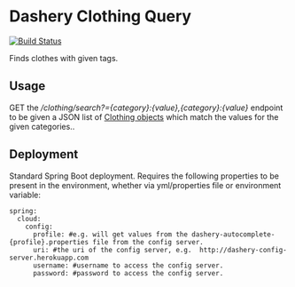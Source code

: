 # Dashery Clothing Query

[![Build Status](https://travis-ci.org/Cowbacca/dashery-clothing-query.svg?branch=master)](https://travis-ci.org/Cowbacca/dashery-clothing-query)

Finds clothes with given tags.

## Usage
GET the */clothing/search?={category}:{value},{category}:{value}* endpoint to be given a JSON list of [Clothing objects](https://github.com/Cowbacca/dashery-clothing-query/blob/master/src/main/java/uk/co/dashery/data/Clothing.java) which match the values for the given categories..

## Deployment

Standard Spring Boot deployment.  Requires the following properties to be present in the environment, whether via yml/properties file or environment variable:

```
spring:
  cloud:
    config:
      profile: #e.g. will get values from the dashery-autocomplete-{profile}.properties file from the config server.
      uri: #the uri of the config server, e.g.  http://dashery-config-server.herokuapp.com 
      username: #username to access the config server.
      password: #password to access the config server.
```
